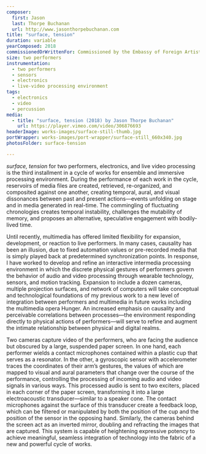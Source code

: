 ```yaml
---
composer:
  first: Jason
  last: Thorpe Buchanan
  url: http://www.jasonthorpebuchanan.com
title: "surface, tension"
duration: variable
yearComposed: 2018
commissionedOrWrittenFor: Commissioned by the Embassy of Foreign Artists
size: two performers
instrumentation:
  - two performers
  - sensors
  - electronics
  - live-video processing environment
tags:
  - electronics
  - video
  - percussion
media:
  - title: "surface, tension (2018) by Jason Thorpe Buchanan"
    url: https://player.vimeo.com/video/306876693
headerImage: works-images/surface-still-thumb.jpg
portWrapper: works-images/port-wrapper/surface-still_660x340.jpg
photosFolder: surface-tension

---
```


<em>surface, tension</em> for two performers, electronics, and live video processing is the third installment in a cycle of works for ensemble and immersive processing environment. During the performance of each work in the cycle, reservoirs of media files are created, retrieved, re-organized, and composited against one another, creating temporal, aural, and visual dissonances between past and present actions—events unfolding on stage and in media generated in real-time. The commingling of fluctuating chronologies creates temporal instability, challenges the mutability of memory, and proposes an alternative, speculative engagement with bodily-lived time.

Until recently, multimedia has offered limited flexibility for expansion, development, or reaction to live performers. In many cases, causality has been an illusion, due to fixed automation values or pre-recorded media that is simply played back at predetermined synchronization points. In response, I have worked to develop and refine an interactive intermedia processing environment in which the discrete physical gestures of performers govern the behavior of audio and video processing through wearable technology, sensors, and motion tracking. Expansion to include a dozen cameras, multiple projection surfaces, and network of computers will take conceptual and technological foundations of my previous work to a new level of integration between performers and multimedia in future works including the multimedia opera Hunger. An increased emphasis on causality and perceivable correlations between processes—the environment responding directly to physical actions of performers—will serve to refine and augment the intimate relationship between physical and digital realms.

Two cameras capture video of the performers, who are facing the audience but obscured by a large, suspended paper screen. In one hand, each performer wields a contact microphones contained within a plastic cup that serves as a resonator. In the other, a gyroscopic sensor with accelerometer traces the coordinates of their arm’s gestures, the values of which are mapped to visual and aural parameters that change over the course of the performance, controlling the processing of incoming audio and video signals in various ways. This processed audio is sent to two exciters, placed in each corner of the paper screen, transforming it into a large electroacoustic transducer—similar to a speaker cone. The contact microphones against the surface of this transducer create a feedback loop, which can be filtered or manipulated by both the position of the cup and the position of the sensor in the opposing hand. Similarly, the cameras behind the screen act as an inverted mirror, doubling and refracting the images that are captured. This system is capable of heightening expressive potency to achieve meaningful, seamless integration of technology into the fabric of a new and powerful cycle of works.

